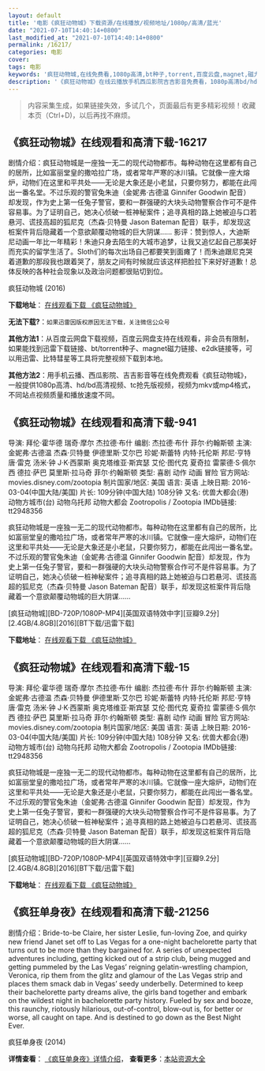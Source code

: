```yaml
---
layout: default
title: '电影《疯狂动物城》下载资源/在线播放/视频地址/1080p/高清/蓝光'
date: "2021-07-10T14:40:14+0800"
last_modified_at: "2021-07-10T14:40:14+0800"
permalink: /16217/
categories: 电影
cover:
tags: 电影
keywords: '疯狂动物城,在线免费看,1080p高清,bt种子,torrent,百度云盘,magnet,磁力链,迅雷下载资源'
description: '《疯狂动物城》在线云播放手机西瓜影院吉吉影音免费看，1080p高清bd/hd未删减完整版和tc抢先枪版，mkv/mp4格式，附带bt/torrent种子、magnet/磁力链、百度云盘、网盘资源迅雷下载链接'
---
```


>内容采集生成，如果链接失效，多试几个，页面最后有更多精彩视频！收藏本页（Ctrl+D)，以后再找不麻烦。


## 《疯狂动物城》在线观看和高清下载-16217

剧情介绍：疯狂动物城是一座独一无二的现代动物都市。每种动物在这里都有自己的居所，比如富丽堂皇的撒哈拉广场，或者常年严寒的冰川镇。它就像一座大熔炉，动物们在这里和平共处——无论是大象还是小老鼠，只要你努力，都能在此闯出一番名堂。不过乐观的警官兔朱迪（金妮弗·古德温 Ginnifer Goodwin 配音）却发现，作为史上第一任兔子警官，要和一群强硬的大块头动物警察合作可不是件容易事。为了证明自己，她决心侦破一桩神秘案件；追寻真相的路上她被迫与口若悬河、谎技高超的狐尼克（杰森·贝特曼 Jason Bateman 配音）联手，却发现这桩案件背后隐藏着一个意欲颠覆动物城的巨大阴谋…… 影评：赞到惊人，大迪斯尼动画一年比一年精彩！朱迪只身去陌生的大城市追梦，让我又追忆起自己那美好而充实的留学生活了。Sloth们的每次出场自己都要笑到面瘫了！而朱迪跟尼克哭着道歉的那段我也跟着哭了，朋友之间有时候就应该这样把脸拉下来好好道歉！总体反映的各种社会现象以及政治问题都很贴切到位。


疯狂动物城 (2016)

**下载地址**： [在线观看下载 《疯狂动物城》](https://www.btbtdy.me/btdy/dy2378.html) 


**无法下载?**：`如果迅雷因版权原因无法下载，关注微信公众号 `

**其他方法1**：从百度云网盘下载视频，百度云网盘支持在线观看，非会员有限制，如果能找到迅雷下载链接、bt/torrent种子、magnet磁力链接、e2dk链接等，可以用迅雷、比特彗星等工具将完整视频下载到本地。

**其他方法2**：用手机云播、西瓜影院、吉吉影音等在线免费观看《疯狂动物城》，一般提供1080p高清、hd/bd高清视频、tc抢先版视频，视频为mkv或mp4格式，不同站点视频质量和播放速度不同。


## 《疯狂动物城》在线观看和高清下载-941

导演: 拜伦·霍华德 瑞奇·摩尔 杰拉德·布什 编剧: 杰拉德·布什 菲尔·约翰斯顿 主演: 金妮弗·古德温 杰森·贝特曼 伊德里斯·艾尔巴 珍妮·斯蕾特 内特·托伦斯 邦尼·亨特 唐·雷克 汤米·钟 J·K·西蒙斯 奥克塔维亚·斯宾瑟 艾伦·图代克 夏奇拉 雷蒙德·S·佩尔西 德拉·萨巴 莫里斯·拉马奇 菲尔·约翰斯顿 类型: 喜剧 动作 动画 冒险 官方网站: movies.disney.com/zootopia 制片国家/地区: 美国 语言: 英语 上映日期: 2016-03-04(中国大陆/美国) 片长: 109分钟(中国大陆) 108分钟 又名: 优兽大都会(港) 动物方城市(台) 动物乌托邦 动物大都会 Zootropolis / Zootopia IMDb链接: tt2948356

疯狂动物城是一座独一无二的现代动物都市。每种动物在这里都有自己的居所，比如富丽堂皇的撒哈拉广场，或者常年严寒的冰川镇。它就像一座大熔炉，动物们在这里和平共处——无论是大象还是小老鼠，只要你努力，都能在此闯出一番名堂。不过乐观的警官兔朱迪（金妮弗·古德温 Ginnifer Goodwin 配音）却发现，作为史上第一任兔子警官，要和一群强硬的大块头动物警察合作可不是件容易事。为了证明自己，她决心侦破一桩神秘案件；追寻真相的路上她被迫与口若悬河、谎技高超的狐尼克（杰森·贝特曼 Jason Bateman 配音）联手，却发现这桩案件背后隐藏着一个意欲颠覆动物城的巨大阴谋……


[疯狂动物城][BD-720P/1080P-MP4][英国双语特效中字][豆瓣9.2分][2.4GB/4.8GB][2016][BT下载/迅雷下载]

**下载地址**： [在线观看下载 《疯狂动物城》](https://www.btdx8.com/torrent/zootopia_2016.html) 


## 《疯狂动物城》在线观看和高清下载-15

导演: 拜伦·霍华德 瑞奇·摩尔 杰拉德·布什 编剧: 杰拉德·布什 菲尔·约翰斯顿 主演: 金妮弗·古德温 杰森·贝特曼 伊德里斯·艾尔巴 珍妮·斯蕾特 内特·托伦斯 邦尼·亨特 唐·雷克 汤米·钟 J·K·西蒙斯 奥克塔维亚·斯宾瑟 艾伦·图代克 夏奇拉 雷蒙德·S·佩尔西 德拉·萨巴 莫里斯·拉马奇 菲尔·约翰斯顿 类型: 喜剧 动作 动画 冒险 官方网站: movies.disney.com/zootopia 制片国家/地区: 美国 语言: 英语 上映日期: 2016-03-04(中国大陆/美国) 片长: 109分钟(中国大陆) 108分钟 又名: 优兽大都会(港) 动物方城市(台) 动物乌托邦 动物大都会 Zootropolis / Zootopia IMDb链接: tt2948356

疯狂动物城是一座独一无二的现代动物都市。每种动物在这里都有自己的居所，比如富丽堂皇的撒哈拉广场，或者常年严寒的冰川镇。它就像一座大熔炉，动物们在这里和平共处——无论是大象还是小老鼠，只要你努力，都能在此闯出一番名堂。不过乐观的警官兔朱迪（金妮弗·古德温 Ginnifer Goodwin 配音）却发现，作为史上第一任兔子警官，要和一群强硬的大块头动物警察合作可不是件容易事。为了证明自己，她决心侦破一桩神秘案件；追寻真相的路上她被迫与口若悬河、谎技高超的狐尼克（杰森·贝特曼 Jason Bateman 配音）联手，却发现这桩案件背后隐藏着一个意欲颠覆动物城的巨大阴谋……


[疯狂动物城][BD-720P/1080P-MP4][英国双语特效中字][豆瓣9.2分][2.4GB/4.8GB][2016][BT下载/迅雷下载]

**下载地址**： [在线观看下载 《疯狂动物城》](https://www.btdx8.com/torrent/zootopia_2016.html) 


## 《疯狂单身夜》在线观看和高清下载-21256

剧情介绍：Bride-to-be Claire, her sister Leslie, fun-loving Zoe, and quirky new friend Janet set off to Las Vegas for a one-night bachelorette party that turns out to be more than they bargained for. A series of unexpected adventures including, getting kicked out of a strip club, being mugged and getting pummeled by the Las Vegas’ reigning gelatin-wrestling champion, Veronica, rip them from the glitz and glamour of the Las Vegas strip and places them smack dab in Vegas’ seedy underbelly. Determined to keep their bachelorette party dreams alive, the girls band together and embark on the wildest night in bachelorette party history. Fueled by sex and booze, this raunchy, riotously hilarious, out-of-control, blow-out is, for better or worse, all caught on tape. And is destined to go down as the Best Night Ever.


疯狂单身夜 (2014)

**详情查看**： [《疯狂单身夜》详情介绍](/movie/21256/)， **查看更多**：[本站资源大全](/movie/t/all/)

